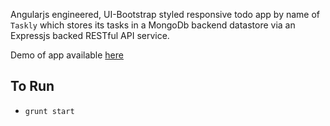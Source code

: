 Angularjs engineered, UI-Bootstrap styled responsive todo app by name of `Taskly` which stores its tasks in a MongoDb backend datastore via an Expressjs backed RESTful API service.

Demo of app available [here](http://taskly.tippzi.com)

## To Run 

* `grunt start`
